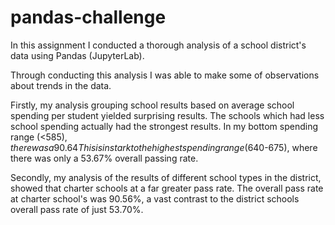 # pandas-challenge

In this assignment I conducted a thorough analysis of a school district's data using Pandas (JupyterLab).

Through conducting this analysis I was able to make some of observations about trends in the data.

Firstly, my analysis grouping school results based on average school spending per student yielded surprising results.
The schools which had less school spending actually had the strongest results. In my bottom spending range (<$585), there was a 90.64% overall pass rate.
This is in stark to the highest spending range ($640-675), where there was only a 53.67% overall passing rate.

Secondly, my analysis of the results of different school types in the district, showed that charter schools at a far greater pass rate.
The overall pass rate at charter school's was 90.56%, a vast contrast to the district schools overall pass rate of just 53.70%.